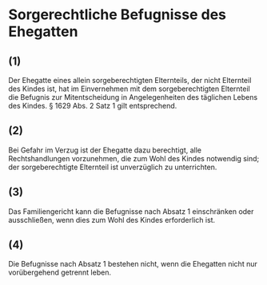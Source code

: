 # Sorgerechtliche Befugnisse des Ehegatten



## (1)

 Der Ehegatte eines allein sorgeberechtigten Elternteils, der nicht Elternteil des Kindes ist, hat im Einvernehmen mit dem sorgeberechtigten Elternteil die Befugnis zur Mitentscheidung in Angelegenheiten des täglichen Lebens des Kindes. § 1629 Abs. 2 Satz 1 gilt entsprechend.

## (2)

 Bei Gefahr im Verzug ist der Ehegatte dazu berechtigt, alle Rechtshandlungen vorzunehmen, die zum Wohl des Kindes notwendig sind; der sorgeberechtigte Elternteil ist unverzüglich zu unterrichten.

## (3)

 Das Familiengericht kann die Befugnisse nach Absatz 1 einschränken oder ausschließen, wenn dies zum Wohl des Kindes erforderlich ist.

## (4)

 Die Befugnisse nach Absatz 1 bestehen nicht, wenn die Ehegatten nicht nur vorübergehend getrennt leben. 

